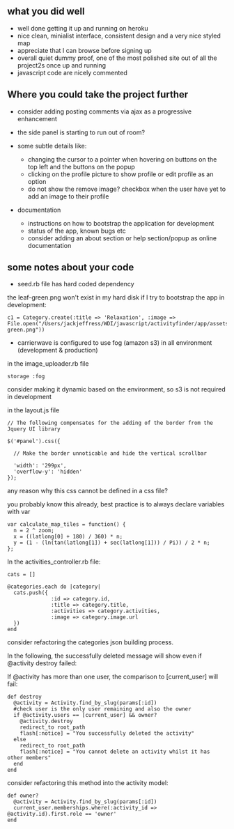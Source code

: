 
what you did well
-----------------

* well done getting it up and running on heroku
* nice clean, minialist interface, consistent design and a very nice styled map
* appreciate that I can browse before signing up
* overall quiet dummy proof, one of the most polished site out of all the project2s once up and running
* javascript code are nicely commented

Where you could take the project further
----------------------------------------

* consider adding posting comments via ajax as a progressive enhancement
* the side panel is starting to run out of room? 
* some subtle details like:
  - changing the cursor to a pointer when hovering on buttons on the top left and the buttons on the popup
  - clicking on the profile picture to show profile or edit profile as an option
  - do not show the remove image? checkbox when the user have yet to add an image to their profile 

* documentation
  - instructions on how to bootstrap the application for development
  - status of the app, known bugs etc
  - consider adding an about section or help section/popup as online documentation 

some notes about your code
-----------------------------

* seed.rb file has hard coded dependency

the leaf-green.png won't exist in my hard disk if I try to bootstrap the app in development:

    c1 = Category.create(:title => 'Relaxation', :image => File.open("/Users/jackjeffress/WDI/javascript/activityfinder/app/assets/images/leaf-green.png"))

* carrierwave is configured to use fog (amazon s3) in all environment (development & production)

in the image_uploader.rb file

    storage :fog 

consider making it dynamic based on the environment, so s3 is not required in development

in the layout.js file

    // The following compensates for the adding of the border from the Jquery UI library

    $('#panel').css({
      
      // Make the border unnoticable and hide the vertical scrollbar

      'width': '299px',
      'overflow-y': 'hidden'
    });

any reason why this css cannot be defined in a css file?

you probably know this already, best practice is to always declare variables with var

    var calculate_map_tiles = function() {
      n = 2 ^ zoom;
      x = ((latlong[0] + 180) / 360) * n;
      y = (1 - (ln(tan(latlong[1]) + sec(latlong[1])) / Pi)) / 2 * n;
    };

In the activities_controller.rb file:

    cats = []

    @categories.each do |category|
      cats.push({
                  :id => category.id,
                  :title => category.title,
                  :activities => category.activities,
                  :image => category.image.url
      })
    end

consider refactoring the categories json building process. 
 
In the following, the successfully deleted message will show even if @activity destroy failed:

If @activity has more than one user, the comparison to [current_user] will fail:

    def destroy
      @activity = Activity.find_by_slug(params[:id])
      #check user is the only user remaining and also the owner
      if @activity.users == [current_user] && owner?
        @activity.destroy
        redirect_to root_path
        flash[:notice] = "You successfully deleted the activity"
      else
        redirect_to root_path
        flash[:notice] = "You cannot delete an activity whilst it has other members"
      end
    end


consider refactoring this method into the activity model:

    def owner?
      @activity = Activity.find_by_slug(params[:id])
      current_user.memberships.where(:activity_id => @activity.id).first.role == 'owner'
    end